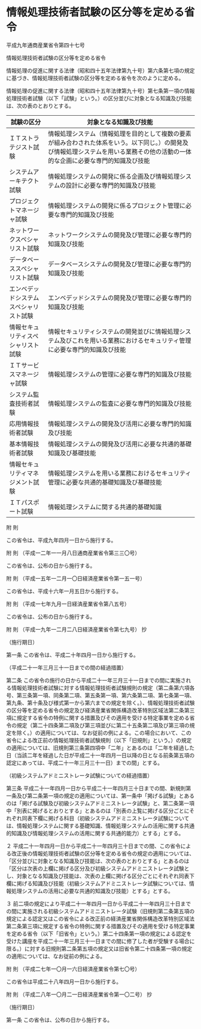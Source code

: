 # 情報処理技術者試験の区分等を定める省令

平成九年通商産業省令第四十七号

情報処理技術者試験の区分等を定める省令

情報処理の促進に関する法律（昭和四十五年法律第九十号）第六条第七項の規定に基づき、情報処理技術者試験の区分等を定める省令を次のように定める。

情報処理の促進に関する法律（昭和四十五年法律第九十号）第七条第一項の情報処理技術者試験（以下「試験」という。）の区分並びに対象となる知識及び技能は、次の表のとおりとする。

試験の区分 | 対象となる知識及び技能  
---|---  
ＩＴストラテジスト試験 | 情報処理システム（情報処理を目的として複数の要素が組み合わされた体系をいう。以下同じ。）の開発及び情報処理システムを用いる業務その他の活動の一体的な企画に必要な専門的知識及び技能  
システムアーキテクト試験 | 情報処理システムの開発に係る企画及び情報処理システムの設計に必要な専門的知識及び技能  
プロジェクトマネージャ試験 | 情報処理システムの開発に係るプロジェクト管理に必要な専門的知識及び技能  
ネットワークスペシャリスト試験 | ネットワークシステムの開発及び管理に必要な専門的知識及び技能  
データベーススペシャリスト試験 | データベースシステムの開発及び管理に必要な専門的知識及び技能  
エンベデッドシステムスペシャリスト試験 | エンベデッドシステムの開発及び管理に必要な専門的知識及び技能  
情報セキュリティスペシャリスト試験 | 情報セキュリティシステムの開発並びに情報処理システム及びこれを用いる業務におけるセキュリティ管理に必要な専門的知識及び技能  
ＩＴサービスマネージャ試験 | 情報処理システムの管理に必要な専門的知識及び技能  
システム監査技術者試験 | 情報処理システムの監査に必要な専門的知識及び技能  
応用情報技術者試験 | 情報処理システムの開発及び活用に必要な専門的知識及び技能  
基本情報技術者試験 | 情報処理システムの開発及び活用に必要な共通的基礎知識及び基礎技能  
情報セキュリティマネジメント試験 | 情報処理システムを用いる業務におけるセキュリティ管理に必要な共通的基礎知識及び基礎技能  
ＩＴパスポート試験 | 情報処理システムに関する共通的基礎知識  
  
附 則

この省令は、平成九年四月一日から施行する。

附 則 （平成一二年一一月八日通商産業省令第三三〇号）

この省令は、公布の日から施行する。

附 則 （平成一五年一二月一〇日経済産業省令第一五一号）

この省令は、平成十六年一月五日から施行する。

附 則 （平成一七年九月一日経済産業省令第八五号）

この省令は、公布の日から施行する。

附 則 （平成一九年一二月二八日経済産業省令第七九号） 抄

（施行期日）

第一条 この省令は、平成二十年四月一日から施行する。

（平成二十一年三月三十一日までの間の経過措置）

第二条 この省令の施行の日から平成二十一年三月三十一日までの間に実施される情報処理技術者試験に対する情報処理技術者試験規則の規定（第二条第六項各号、第三条第一項、同条第二項、第五条第一項、第六条第二項、第七条第一項、第九条、第十条及び様式第一から第六までの規定を除く。）、情報処理技術者試験の区分等を定める省令の規定及び経済産業省関係構造改革特別区域法第二条第三項に規定する省令の特例に関する措置及びその適用を受ける特定事業を定める省令の規定（第二十四条第二項及び第三項並びに第二十五条第二項及び第三項の規定を除く。）の適用については、なお従前の例による。この場合において、この省令による改正前の情報処理技術者試験規則（以下「旧規則」という。）の規定の適用については、旧規則第三条第四項中「二年」とあるのは「二年を経過した日（当該二年を経過した日が平成二十一年四月一日以降の日となる前条第五項の認定にあっては、平成二十一年三月三十一日）までの間」とする。

（初級システムアドミニストレータ試験についての経過措置）

第三条 平成二十一年四月一日から平成二十一年四月三十日までの間、新規則第一条及び第二条第一項の規定の適用については、第一条中「掲げる試験」とあるのは「掲げる試験及び初級システムアドミニストレータ試験」と、第二条第一項中「別表に掲げるとおりとする」とあるのは「別表の上覧に掲げる区分ごとにそれぞれ同表下欄に掲げる科目（初級システムアドミニストレータ試験については、情報処理システムに関する基礎知識、情報処理システムの活用に関する共通的知識及び情報処理システムの活用に関する共通的能力）とする」とする。

２ 平成二十一年四月一日から平成二十一年四月三十日までの間、この省令による改正後の情報処理技術者試験の区分等を定める省令の規定の適用については、「区分並びに対象となる知識及び技能は、次の表のとおりとする」とあるのは「区分は次表の上欄に掲げる区分及び初級システムアドミニストレータ試験とし、対象となる知識及び技能は、次表の上欄に掲げる区分ごとにそれぞれ同表下欄に掲げる知識及び技能（初級システムアドミニストレータ試験については、情報処理システムの活用に必要な共通的知識及び技能）とする」とする。

３ 前二項の規定により平成二十一年四月一日から平成二十一年四月三十日までの間に実施される初級システムアドミニストレータ試験（旧規則第二条第五項の規定による認定又はこの省令による改正前の経済産業省関係構造改革特別区域法第二条第三項に規定する省令の特例に関する措置及びその適用を受ける特定事業を定める省令（以下「旧省令」という。）第二十四条第一項の規定による認定を受けた講座を平成二十一年三月三十一日までの間に修了した者が受験する場合に限る。）に対する旧規則第二条第五項の規定又は旧省令第二十四条第一項の規定の適用については、なお従前の例による。

附 則 （平成二七年一〇月一六日経済産業省令第七〇号）

この省令は平成二十八年四月一日から施行する。

附 則 （平成二八年一〇月二一日経済産業省令第一〇二号） 抄

（施行期日）

第一条 この省令は、公布の日から施行する。
